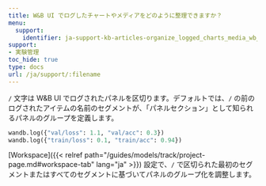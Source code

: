 ```yaml
---
title: W&B UI でログしたチャートやメディアをどのように整理できますか？
menu:
  support:
    identifier: ja-support-kb-articles-organize_logged_charts_media_wb_ui
support:
- 実験管理
toc_hide: true
type: docs
url: /ja/support/:filename
---
```


`/` 文字は W&B UI でログされたパネルを区切ります。デフォルトでは、`/` の前のログされたアイテムの名前のセグメントが、「パネルセクション」として知られるパネルのグループを定義します。

```python
wandb.log({"val/loss": 1.1, "val/acc": 0.3})
wandb.log({"train/loss": 0.1, "train/acc": 0.94})
```

[Workspace]({{< relref path="/guides/models/track/project-page.md#workspace-tab" lang="ja" >}}) 設定で、`/` で区切られた最初のセグメントまたはすべてのセグメントに基づいてパネルのグループ化を調整します。